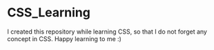 # CSS_Learning

I created this repository while learning CSS, so that I do not forget any concept in CSS.
Happy learning to me :)
